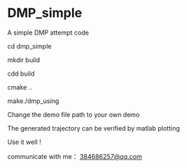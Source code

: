 # DMP_simple
A simple DMP attempt code

cd dmp_simple

mkdir build

cdd build

cmake ..

make./dmp_using

Change the demo file path to your own demo

The generated trajectory can be verified by matlab plotting

Use it well !

communicate with me： 384686257@qq.com
